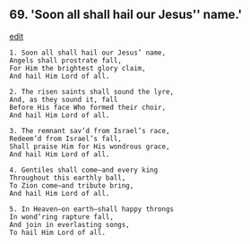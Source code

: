
## 69.  'Soon all shall hail our Jesus'' name.'
[edit](https://docs.google.com/document/d/17lI2wJs4coWyxlyBtMSZ_F-4x85Eui4C/edit?mode=html)



    1. Soon all shall hail our Jesus’ name,
    Angels shall prostrate fall,
    For Him the brightest glory claim,
    And hail Him Lord of all.

    2. The risen saints shall sound the lyre,
    And, as they sound it, fall 
    Before His face Who formed their choir, 
    And hail Him Lord of all.

    3. The remnant sav’d from Israel’s race,
    Redeem’d from Israel’s fall,
    Shall praise Him for His wondrous grace, 
    And hail Him Lord of all.

    4. Gentiles shall come—and every king
    Throughout this earthly ball,
    To Zion come—and tribute bring,
    And hail Him Lord of all.

    5. In Heaven—on earth—shall happy throngs
    In wond’ring rapture fall,
    And join in everlasting songs,
    To hail Him Lord of all.
